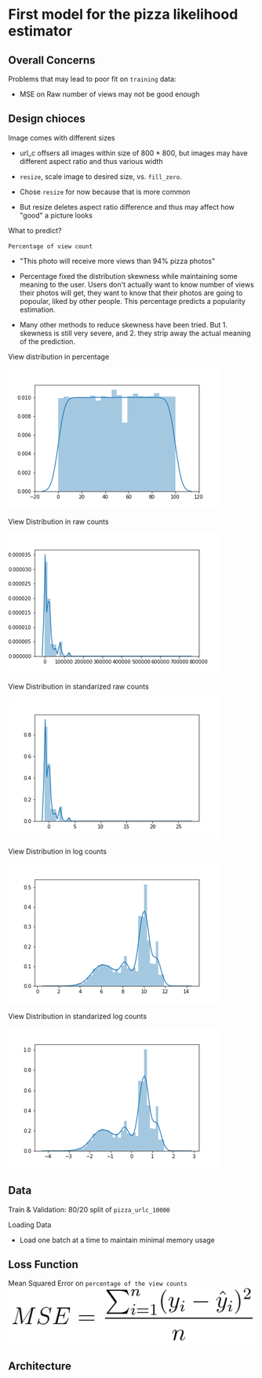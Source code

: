 
# First model for the pizza likelihood estimator

## Overall Concerns

Problems that may lead to poor fit on `training` data:

* MSE on Raw number of views may not be good enough

## Design chioces

Image comes with different sizes

* url_c offsers all images within size of 800 * 800, but images may have different aspect ratio and thus various width

* `resize`, scale image to desired size, vs. `fill_zero`.

* Chose `resize` for now because that is more common

* But resize deletes aspect ratio difference and thus may affect how "good" a picture looks

What to predict?

`Percentage of view count`

* "This photo will receive more views than 94% pizza photos"

* Percentage fixed the distribution skewness while maintaining some meaning to the user. Users don't actually want to know number of views their photos will get, they want to know that their photos are going to popoular, liked by other people. This percentage predicts a popularity estimation.

* Many other methods to reduce skewness have been tried. But 1. skewness is still very severe, and 2. they strip away the actual meaning of the prediction.

View distribution in percentage

![view_in_percentage](view_percentage_dist.png)

View Distribution in raw counts

![view_in_raw_counts](view_diff_in_10000_pizza_images.png)

View Distribution in standarized raw counts

![view_in_standarized_count](standarized_view.png)

View Distribution in log counts

![view_in_log_counts](log_view.png)

View Distribution in standarized log counts

![view_in_standarized_log](standarized_log_view.png)

## Data

Train & Validation: 80/20 split of `pizza_urlc_10000`

Loading Data

* Load one batch at a time to maintain minimal memory usage

## Loss Function

Mean Squared Error on `percentage of the view counts`
![loss](mean_square_error.png)

## Architecture
